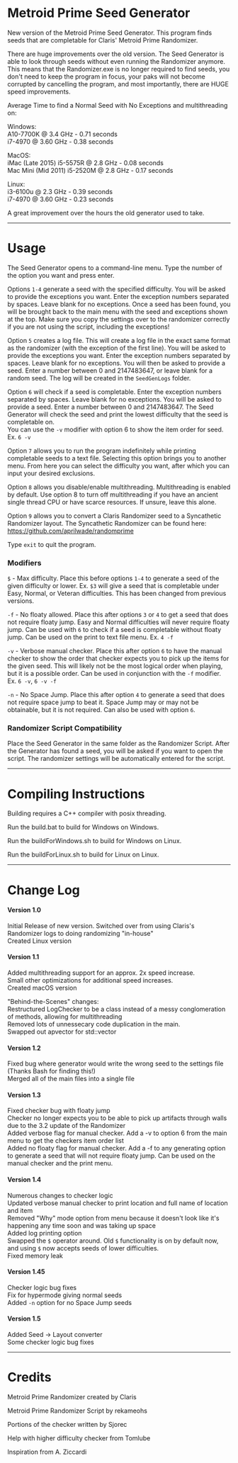 # Metroid Prime Seed Generator

New version of the Metroid Prime Seed Generator.  This program finds seeds that are completable for Claris' Metroid Prime Randomizer.

There are huge improvements over the old version.  The Seed Generator is able to look through seeds without even running the Randomizer anymore.  This means that the Randomizer.exe is no longer required to find seeds, you don't need to keep the program in focus, your paks will not become corrupted by cancelling the program, and most importantly, there are HUGE speed improvements.

Average Time to find a Normal Seed with No Exceptions and multithreading on:

Windows:  
A10-7700K @ 3.4 GHz - 0.71 seconds  
i7-4970 @ 3.60 GHz - 0.38 seconds

MacOS:  
iMac (Late 2015) i5-5575R @ 2.8 GHz - 0.08 seconds  
Mac Mini (Mid 2011) i5-2520M @ 2.8 GHz - 0.17 seconds  

Linux:  
i3-6100u @ 2.3 GHz - 0.39 seconds  
i7-4970 @ 3.60 GHz - 0.23 seconds

A great improvement over the hours the old generator used to take.

----------------
# Usage  

The Seed Generator opens to a command-line menu. Type the number of the option you want and press enter.  

Options `1-4` generate a seed with the specified difficulty.  You will be asked to provide the exceptions you want.  Enter the exception numbers separated by spaces.  Leave blank for no exceptions.  Once a seed has been found, you will be brought back to the main menu with the seed and exceptions shown at the top. Make sure you copy the settings over to the randomizer correctly if you are not using the script, including the exceptions!  

Option `5` creates a log file.  This will create a log file in the exact same format as the randomizer (with the exception of the first line).  You will be asked to provide the exceptions you want.  Enter the exception numbers separated by spaces.  Leave blank for no exceptions.  You will then be asked to provide a seed. Enter a number between 0 and 2147483647, or leave blank for a random seed.  The log will be created in the `SeedGenLogs` folder.  

Option `6` will check if a seed is completable. Enter the exception numbers separated by spaces.  Leave blank for no exceptions. You will be asked to provide a seed. Enter a number between 0 and 2147483647.  The Seed Generator will check the seed and print the lowest difficulty that the seed is completable on.  
You can use the `-v` modifier with option 6 to show the item order for seed.  
Ex. `6 -v`  

Option `7` allows you to run the program indefinitely while printing completable seeds to a text file.  Selecting this option brings you to another menu.  From here you can select the difficulty you want, after which you can input your desired exclusions.  

Option `8` allows you disable/enable multithreading. Multithreading is enabled by default.  Use option 8 to turn off multithreading if you have an ancient single thread CPU or have scarce resources.  If unsure, leave this alone.  

Option `9` allows you to convert a Claris Randomizer seed to a Syncathetic Randomizer layout.  The Syncathetic Randomizer can be found here: https://github.com/aprilwade/randomprime  

Type `exit` to quit the program.  

### Modifiers   

`$` - Max difficulty.  Place this before options `1-4` to generate a seed of the given difficulty or lower.  Ex. `$3` will give a seed that is completable under Easy, Normal, or Veteran difficulties. This has been changed from previous versions.   

`-f` - No floaty allowed. Place this after options `3` or `4` to get a seed that does not require floaty jump.  Easy and Normal difficulties will never require floaty jump.  Can be used with `6` to check if a seed is completable without floaty jump.  Can be used on the print to text file menu.  Ex. `4 -f`

`-v` - Verbose manual checker.  Place this after option `6` to have the manual checker to show the order that checker expects you to pick up the items for the given seed.  This will likely not be the most logical order when playing, but it is a possible order.  Can be used in conjunction with the `-f` modifier.  Ex. `6 -v`, `6 -v -f`

`-n` - No Space Jump. Place this after option `4` to generate a seed that does not require space jump to beat it. Space Jump may or may not be obtainable, but it is not required. Can also be used with option `6`.  


### Randomizer Script Compatibility

Place the Seed Generator in the same folder as the Randomizer Script.  After the Generator has found a seed, you will be asked if you want to open the script.  The randomizer settings will be automatically entered for the script.

----------------


# Compiling Instructions

Building requires a C++ compiler with posix threading.

Run the build.bat to build for Windows on Windows.

Run the buildForWindows.sh to build for Windows on Linux.

Run the buildForLinux.sh to build for Linux on Linux.

--------------

# Change Log  

#### Version 1.0  
Initial Release of new version.
Switched over from using Claris's Randomizer logs to doing randomizing "in-house"  
Created Linux version  


#### Version 1.1  
Added multithreading support for an approx. 2x speed increase.  
Small other optimizations for additional speed increases.  
Created macOS version  

"Behind-the-Scenes" changes:  
Restructured LogChecker to be a class instead of a messy conglomeration of methods, allowing for multithreading  
Removed lots of unnessecary code duplication in the main.  
Swapped out apvector for std::vector  


#### Version 1.2  
Fixed bug where generator would write the wrong seed to the settings file (Thanks Bash for finding this!)  
Merged all of the main files into a single file  

#### Version 1.3  
Fixed checker bug with floaty jump  
Checker no longer expects you to be able to pick up artifacts through walls due to the 3.2 update of the Randomizer  
Added verbose flag for manual checker. Add a -v to option 6 from the main menu to get the checkers item order list  
Added no floaty flag for manual checker. Add a -f to any generating option to generate a seed that will not require floaty jump. Can be used on the manual checker and the print menu.  

#### Version 1.4
Numerous changes to checker logic  
Updated verbose manual checker to print location and full name of location and item  
Removed "Why" mode option from menu because it doesn't look like it's happening any time soon and was taking up space  
Added log printing option  
Swapped the `$` operator around.  Old `$` functionality is on by default now, and using `$` now accepts seeds of lower difficulties.  
Fixed memory leak

#### Version 1.45  
Checker logic bug fixes  
Fix for hypermode giving normal seeds  
Added `-n` option for no Space Jump seeds  

#### Version 1.5  
Added Seed -> Layout converter  
Some checker logic bug fixes  

---------------

# Credits

Metroid Prime Randomizer created by Claris

Metroid Prime Randomizer Script by rekameohs

Portions of the checker written by Sjorec

Help with higher difficulty checker from Tomlube

Inspiration from A. Ziccardi
